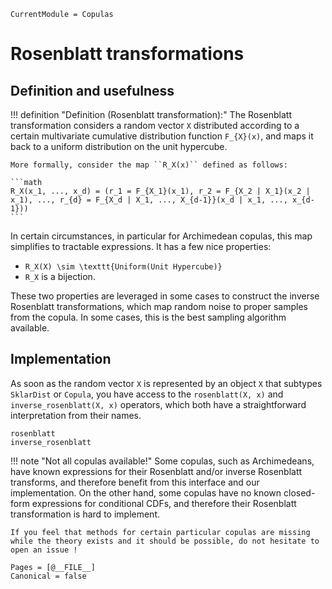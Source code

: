 ```@meta
CurrentModule = Copulas
```

# Rosenblatt transformations

## Definition and usefulness


!!! definition "Definition (Rosenblatt transformation):"
    The Rosenblatt transformation considers a random vector ``X`` distributed according to a certain multivariate cumulative distribution function ``F_{X}(x)``, and maps it back to a uniform distribution on the unit hypercube.

    More formally, consider the map ``R_X(x)`` defined as follows:

    ```math
    R_X(x_1, ..., x_d) = (r_1 = F_{X_1}(x_1), r_2 = F_{X_2 | X_1}(x_2 | x_1), ..., r_{d} = F_{X_d | X_1, ..., X_{d-1}}(x_d | x_1, ..., x_{d-1}))
    ```


In certain circumstances, in particular for Archimedean copulas, this map simplifies to tractable expressions. It has a few nice properties:

* ``R_X(X) \sim \texttt{Uniform(Unit Hypercube)}``
* ``R_X`` is a bijection. 

These two properties are leveraged in some cases to construct the inverse Rosenblatt transformations, which map random noise to proper samples from the copula. In some cases, this is the best sampling algorithm available. 

## Implementation

As soon as the random vector ``X`` is represented by an object `X` that subtypes `SklarDist` or `Copula`, you have access to the `rosenblatt(X, x)` and `inverse_rosenblatt(X, x)` operators, which both have a straightforward interpretation from their names. 

```@docs
rosenblatt
inverse_rosenblatt
```

!!! note "Not all copulas available!"
    Some copulas, such as Archimedeans, have known expressions for their Rosenblatt and/or inverse Rosenblatt transforms, and therefore benefit from this interface and our implementation. On the other hand, some copulas have no known closed-form expressions for conditional CDFs, and therefore their Rosenblatt transformation is hard to implement.
    
    If you feel that methods for certain particular copulas are missing while the theory exists and it should be possible, do not hesitate to open an issue !


```@bibliography
Pages = [@__FILE__]
Canonical = false
```
